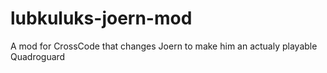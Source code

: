# lubkuluks-joern-mod
A mod for CrossCode that changes Joern to make him an actualy playable Quadroguard
